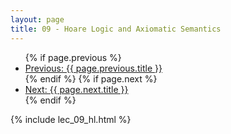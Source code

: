 ```yaml
---
layout: page
title: 09 - Hoare Logic and Axiomatic Semantics
---
```


<!-- Navigation Links -->
<nav class="post-navigation">
  <ul>
    {% if page.previous %}
      <li><a href="{{ site.baseurl}}{{ page.previous.url }}" class="previous-post">Previous: {{ page.previous.title }}</a></li>
    {% endif %}
    {% if page.next %}
      <li><a href="{{ site.baseurl}}{{ page.next.url }}" class="next-post">Next: {{ page.next.title }}</a></li>
    {% endif %}
  </ul>
</nav>

{% include lec_09_hl.html  %}
